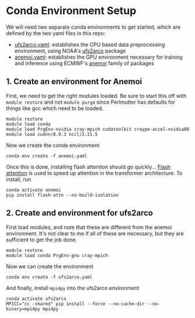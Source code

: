 # Conda Environment Setup

We will need two separate conda environments to get started, which are defined
by the two yaml files in this repo:
* [ufs2arco.yaml](ufs2arco.yaml): establishes the CPU based data preprocessing
  environment, using NOAA's [ufs2arco](https://github.com/NOAA-PSL/ufs2arco)
  package
* [anemoi.yaml](anemoi.yaml): establishes the GPU environment necessary for
  training and inference using ECMWF's
  [anemoi](https://anemoi.readthedocs.io/en/latest/) family of packages


## 1. Create an environment for Anemoi

First, we need to get the right modules loaded.
Be sure to start this off with `module restore` and not
`module purge` since Perlmutter has defaults for things like gcc which need to
be loaded.

```
module restore
module load conda
module load PrgEnv-nvidia cray-mpich cudatoolkit craype-accel-nvidia80
module load cudnn/8.9.3 nccl/2.21.5
```

Now we create the conda environment

```
conda env create -f anemoi.yaml
```

Once this is done, installing flash attention should go quickly...
[Flash attention](https://github.com/Dao-AILab/flash-attention)
is used to speed up attention in the transformer architecture.
To install, run

```
conda activate anemoi
pip install flash-attn --no-build-isolation
```

## 2. Create and environment for ufs2arco

First load modules, and note that these are different from the anemoi
environment.
It's not clear to me if all of these are necessary, but they are sufficient to
get the job done.

```
module restore
module load conda PrgEnv-gnu cray-mpich
```

Now we can create the environment

```
conda env create -f ufs2arco.yaml
```

And finally, install `mpi4py` into the ufs2arco environment

```
conda activate ufs2arco
MPICC="cc -shared" pip install --force --no-cache-dir --no-binary=mpi4py mpi4py
```
